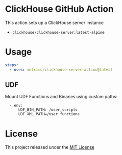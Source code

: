 # ClickHouse GitHub Action

This action sets up a ClickHouse server instance
- `clickhouse/clickhouse-server:latest-alpine`

# Usage

```yaml
steps:
  - uses: metrico/clickhouse-server-action@latest
```

## UDF
Mount UDF Functions and Binaries using custom paths:
```
  - env:
      UDF_BIN_PATH: /user_scripts
      UDF_XML_PATH=/user_functions
```

# License

This project released under the [MIT License](LICENSE)
